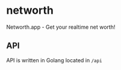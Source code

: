 # networth

Networth.app - Get your realtime net worth!

## API

API is written in Golang located in `/api`

